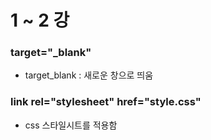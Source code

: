 # 1 ~ 2 강

### target="_blank"
* target_blank : 새로운 창으로 띄움
### link rel="stylesheet" href="style.css"
* css 스타일시트를 적용함
